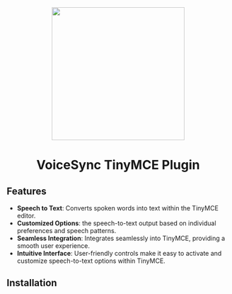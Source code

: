 <div align="center">

<img src="/workspaces/VoiceSync/img/VoiceSync.png" width=300 height=300>

<h1>VoiceSync TinyMCE Plugin</h1>

</div>

## Features

- **Speech to Text**: Converts spoken words into text within the TinyMCE editor.
- **Customized Options**: the speech-to-text output based on individual preferences and speech patterns.
- **Seamless Integration**: Integrates seamlessly into TinyMCE, providing a smooth user experience.
- **Intuitive Interface**: User-friendly controls make it easy to activate and customize speech-to-text options within TinyMCE.


## Installation


